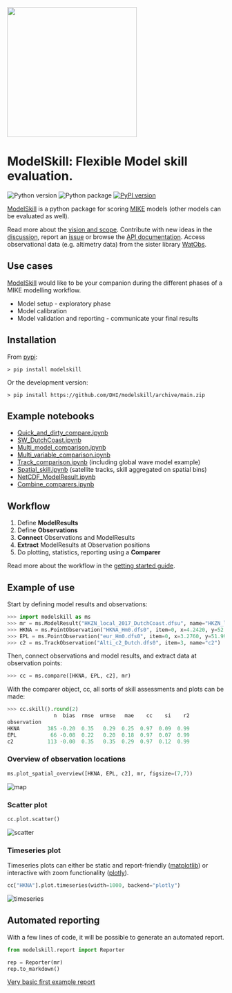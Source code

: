 <img src="https://raw.githubusercontent.com/DHI/modelskill/main/images/logo/modelskill.svg" width="300">

# ModelSkill: Flexible Model skill evaluation.
 ![Python version](https://img.shields.io/pypi/pyversions/modelskill.svg) 
![Python package](https://github.com/DHI/modelskill/actions/workflows/full_test.yml/badge.svg) [![PyPI version](https://badge.fury.io/py/modelskill.svg)](https://badge.fury.io/py/modelskill)

[ModelSkill](https://github.com/DHI/modelskill) is a python package for scoring [MIKE](https://www.mikepoweredbydhi.com) models (other models can be evaluated as well). 

Read more about the [vision and scope](https://dhi.github.io/modelskill/vision.html). Contribute with new ideas in the [discussion](https://github.com/DHI/modelskill/discussions), report an [issue](https://github.com/DHI/modelskill/issues) or browse the [API documentation](https://dhi.github.io/modelskill/api.html). Access observational data (e.g. altimetry data) from the sister library [WatObs](https://github.com/DHI/watobs). 


## Use cases

[ModelSkill](https://github.com/DHI/modelskill) would like to be your companion during the different phases of a MIKE modelling workflow.

* Model setup - exploratory phase   
* Model calibration
* Model validation and reporting - communicate your final results

## Installation

From [pypi](https://pypi.org/project/modelskill/):

`> pip install modelskill`

Or the development version:

`> pip install https://github.com/DHI/modelskill/archive/main.zip`


## Example notebooks

* [Quick_and_dirty_compare.ipynb](https://nbviewer.jupyter.org/github/DHI/modelskill/blob/main/notebooks/Quick_and_dirty_compare.ipynb)
* [SW_DutchCoast.ipynb](https://nbviewer.jupyter.org/github/DHI/modelskill/blob/main/notebooks/SW_DutchCoast.ipynb)
* [Multi_model_comparison.ipynb](https://nbviewer.jupyter.org/github/DHI/modelskill/blob/main/notebooks/Multi_model_comparison.ipynb)
* [Multi_variable_comparison.ipynb](https://nbviewer.jupyter.org/github/DHI/modelskill/blob/main/notebooks/Multi_variable_comparison.ipynb)
* [Track_comparison.ipynb](https://nbviewer.jupyter.org/github/DHI/modelskill/blob/main/notebooks/Track_comparison.ipynb) (including global wave model example)
* [Spatial_skill.ipynb](https://nbviewer.jupyter.org/github/DHI/modelskill/blob/main/notebooks/Spatial_skill.ipynb) (satellite tracks, skill aggregated on spatial bins)
* [NetCDF_ModelResult.ipynb](https://nbviewer.jupyter.org/github/DHI/modelskill/blob/main/notebooks/NetCDF_ModelResult.ipynb)
* [Combine_comparers.ipynb](https://nbviewer.jupyter.org/github/DHI/modelskill/blob/main/notebooks/Combine_comparers.ipynb)


## Workflow

1. Define **ModelResults**
2. Define **Observations**
3. **Connect** Observations and ModelResults
4. **Extract** ModelResults at Observation positions
5. Do plotting, statistics, reporting using a **Comparer**

Read more about the workflow in the [getting started guide](https://dhi.github.io/modelskill/getting_started.html).


## Example of use

Start by defining model results and observations:

```python
>>> import modelskill as ms
>>> mr = ms.ModelResult("HKZN_local_2017_DutchCoast.dfsu", name="HKZN_local", item=0)
>>> HKNA = ms.PointObservation("HKNA_Hm0.dfs0", item=0, x=4.2420, y=52.6887, name="HKNA")
>>> EPL = ms.PointObservation("eur_Hm0.dfs0", item=0, x=3.2760, y=51.9990, name="EPL")
>>> c2 = ms.TrackObservation("Alti_c2_Dutch.dfs0", item=3, name="c2")
```

Then, connect observations and model results, and extract data at observation points:

```python
>>> cc = ms.compare([HKNA, EPL, c2], mr)
```

With the comparer object, cc, all sorts of skill assessments and plots can be made:

```python
>>> cc.skill().round(2)
               n  bias  rmse  urmse   mae    cc    si    r2
observation                                                
HKNA         385 -0.20  0.35   0.29  0.25  0.97  0.09  0.99
EPL           66 -0.08  0.22   0.20  0.18  0.97  0.07  0.99
c2           113 -0.00  0.35   0.35  0.29  0.97  0.12  0.99
```

### Overview of observation locations

```python
ms.plot_spatial_overview([HKNA, EPL, c2], mr, figsize=(7,7))
```

![map](https://raw.githubusercontent.com/DHI/modelskill/main/images/map.png)



### Scatter plot

```python
cc.plot.scatter()
```

![scatter](https://raw.githubusercontent.com/DHI/modelskill/main/images/scatter.png)

### Timeseries plot

Timeseries plots can either be static and report-friendly ([matplotlib](https://matplotlib.org/)) or interactive with zoom functionality ([plotly](https://plotly.com/python/)).

```python
cc["HKNA"].plot.timeseries(width=1000, backend="plotly")
```

![timeseries](https://raw.githubusercontent.com/DHI/modelskill/main/images/plotly_timeseries.png)


## Automated reporting

With a few lines of code, it will be possible to generate an automated report.

```python
from modelskill.report import Reporter

rep = Reporter(mr)
rep.to_markdown()
```

[Very basic first example report](https://github.com/DHI/modelskill/blob/main/notebooks/HKZN_local/HKZN_local.md)
